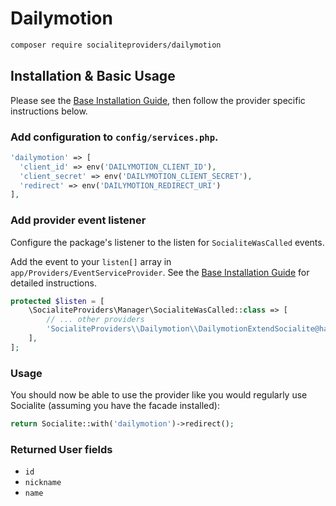 # Dailymotion

```bash
composer require socialiteproviders/dailymotion
```

## Installation & Basic Usage

Please see the [Base Installation Guide](https://socialiteproviders.com/usage/), then follow the provider specific instructions below.

### Add configuration to `config/services.php`.

```php
'dailymotion' => [    
  'client_id' => env('DAILYMOTION_CLIENT_ID'),  
  'client_secret' => env('DAILYMOTION_CLIENT_SECRET'),  
  'redirect' => env('DAILYMOTION_REDIRECT_URI') 
],
```

### Add provider event listener

Configure the package's listener to the listen for `SocialiteWasCalled` events. 

Add the event to your `listen[]` array  in `app/Providers/EventServiceProvider`. See the [Base Installation Guide](https://socialiteproviders.com/usage/) for detailed instructions.

```php
protected $listen = [
    \SocialiteProviders\Manager\SocialiteWasCalled::class => [
        // ... other providers
        'SocialiteProviders\\Dailymotion\\DailymotionExtendSocialite@handle',
    ],
];
```

### Usage

You should now be able to use the provider like you would regularly use Socialite (assuming you have the facade installed):

```php
return Socialite::with('dailymotion')->redirect();
```

### Returned User fields

- ``id``
- ``nickname``
- ``name``
